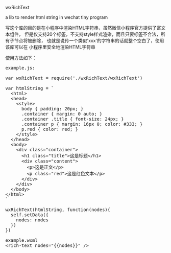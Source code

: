 
wxRichText

a lib to render html string in wechat tiny program

写这个库的目的是在小程序中渲染HTML字符串，虽然微信小程序官方提供了富文本组件，
但是仅支持20个标签，不支持style样式渲染，而且只要标签不合法，所有子节点将被删除，
也就是说传一个类似'<html>xxx</html>'的字符串的话就整个空白了，使用该库可以在
小程序里安全地渲染HTML字符串 

使用方法如下：


<pre>
example.js:

var wxRichText = require('./wxRichText/wxRichText')

var htmlString = `
  &lt;html&gt;
  &lt;head&gt;
    &lt;style&gt;
      body { padding: 20px; }
      .container { margin: 0 auto; }
      .container .title { font-size: 24px; }
      .container p { margin: 16px 0; color: #333; }
      p.red { color: red; }
    &lt;/style&gt;
  &lt;/head&gt;
  &lt;body&gt;
    &lt;div class="container"&gt;
      &lt;h1 class="title"&gt;这是标题&lt;/h1&gt;
      &lt;div class="content"&gt;
        &lt;p&gt;这是正文&lt;/p&gt;
        &lt;p class="red"&gt;这是红色文本&lt;/p&gt;
      &lt;/div&gt;
    &lt;/div&gt;
  &lt;/body&gt;
&lt;/html&gt;
`

wxRichText(htmlString, function(nodes){
  self.setData({
    nodes: nodes
  })
})

example.wxml
&lt;rich-text nodes="{{nodes}}" /&gt;

</pre>
